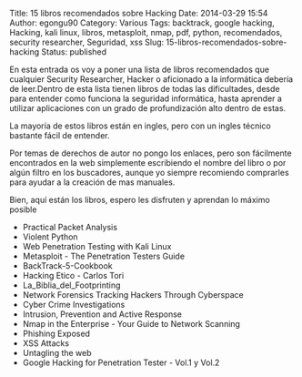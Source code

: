 Title: 15 libros recomendados sobre Hacking
Date: 2014-03-29 15:54
Author: egongu90
Category: Various
Tags: backtrack, google hacking, Hacking, kali linux, libros, metasploit, nmap, pdf, python, recomendados, security researcher, Seguridad, xss
Slug: 15-libros-recomendados-sobre-hacking
Status: published

En esta entrada os voy a poner una lista de libros recomendados que
cualquier Security Researcher, Hacker o aficionado a la informática
debería de leer.<!--more-->Dentro de esta lista tienen libros de todas
las dificultades, desde para entender como funciona la seguridad
informática, hasta aprender a utilizar aplicaciones con un grado de
profundización alto dentro de estas.

La mayoría de estos libros están en ingles, pero con un ingles técnico
bastante fácil de entender.

Por temas de derechos de autor no pongo los enlaces, pero son fácilmente
encontrados en la web simplemente escribiendo el nombre del libro o por
algún filtro en los buscadores, aunque yo siempre recomiendo comprarles
para ayudar a la creación de mas manuales.

Bien, aquí están los libros, espero les disfruten y aprendan lo máximo
posible

-   Practical Packet Analysis
-   Violent Python
-   Web Penetration Testing with Kali Linux
-   Metasploit - The Penetration Testers Guide
-   BackTrack-5-Cookbook
-   Hacking Etico - Carlos Tori
-   La\_Biblia\_del\_Footprinting
-   Network Forensics Tracking Hackers Through Cyberspace
-   Cyber Crime Investigations
-   Intrusion, Prevention and Active Response
-   Nmap in the Enterprise - Your Guide to Network Scanning
-   Phishing Exposed
-   XSS Attacks
-   Untagling the web
-   Google Hacking for Penetration Tester - Vol.1 y Vol.2

